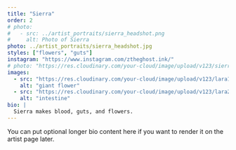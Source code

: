 ```yaml
---
title: "Sierra"
order: 2
# photo: 
#   - src: ../artist_portraits/sierra_headshot.png
#     alt: Photo of Sierra
photo: ../artist_portraits/sierra_headshot.jpg
styles: ["flowers", "guts"]
instagram: "https://www.instagram.com/ztheghost.ink/"
# photo: "https://res.cloudinary.com/your-cloud/image/upload/v123/sierra_headshot.jpg"  # ← new
images:
  - src: "https://res.cloudinary.com/your-cloud/image/upload/v123/lara1.jpg"
    alt: "giant flower"
  - src: "https://res.cloudinary.com/your-cloud/image/upload/v123/lara2.jpg"
    alt: "intestine"
bio: |
  Sierra makes blood, guts, and flowers.
---
```


You can put optional longer bio content here if you want to render it on the artist page later.

